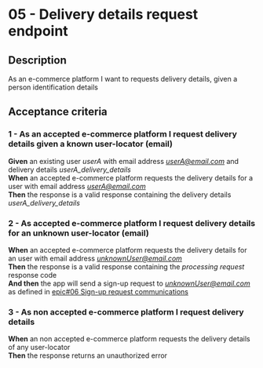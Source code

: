 # 05 - Delivery details request endpoint

## Description
As an e-commerce platform I want to requests delivery details, given a person identification details

## Acceptance criteria

### 1 - As an accepted e-commerce platform I request delivery details given a known user-locator (email)

**Given** an existing user *userA* with email address *userA@email.com* and delivery details *userA_delivery_details*  
**When** an accepted e-commerce platform requests the delivery details for a user with email address *userA@email.com*  
**Then** the response is a valid response containing the delivery details *userA_delivery_details*  

### 2 - As accepted e-commerce platform I request delivery details for an unknown user-locator (email)

**When** an accepted e-commerce platform requests the delivery details for an user with email address *unknownUser@email.com*  
**Then** the response is a valid response containing the *processing request* response code  
**And then** the app will send a sign-up request to *unknownUser@email.com* as defined in [epic#06 Sign-up request communications](06_Sign_up_request_communications.md)  

### 3 - As non accepted e-commerce platform I request delivery details

**When** an non accepted e-commerce platform requests the delivery details of any user-locator  
**Then** the response returns an unauthorized error  

